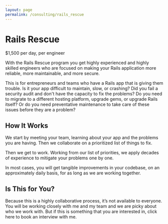 ```yaml
---
layout: page
permalink: /consulting/rails_rescue
---
```


# Rails Rescue

$1,500 per day, per engineer

With the Rails Rescue program
you get
highly experienced and highly skilled engineers
who are focused
on making
your Rails application
more reliable,
more maintainable,
and more secure.

This is for entrepreneurs and teams
who have a Rails app
that is
giving them trouble.
Is it your app
difficult to maintain,
slow,
or crashing?
Did you fail a security audit
and don't have
the capacity
to fix the problems?
Do you need
to migrate
to a different hosting platform,
upgrade gems,
or upgrade Rails itself?
Or do you need
preventative maintenance
to take care
of these issues
before they are
a problem?

## How It Works

We start by meeting
your team,
learning about your app
and the problems
you are having.
Then we collaborate
on a prioritized list
of things
to fix.

Then we get to work.
Working from
our list of priorities,
we apply decades
of experience
to mitigate your problems
one by one.

In most cases,
you will get tangible improvements
in your codebase,
on an approximately daily basis,
for as long
as we are working together.

## Is This for You?

Because this is
a highly collaborative process,
it’s not available to everyone.
You will be working closely
with me and my team
and we are picky
about who
we work with.
But if
this is something
that you are
interested in,
click here
to book
an interview
with me.
